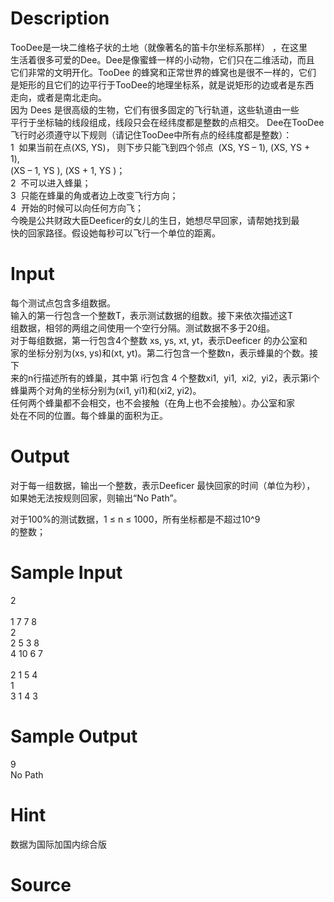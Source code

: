 
# Description

<div class="content"><p>TooDee是一块二维格子状的土地（就像著名的笛卡尔坐标系那样） ，在这里<br/>
生活着很多可爱的Dee。Dee是像蜜蜂一样的小动物，它们只在二维活动，而且<br/>
它们非常的文明开化。TooDee 的蜂窝和正常世界的蜂窝也是很不一样的，它们<br/>
是矩形的且它们的边平行于TooDee的地理坐标系，就是说矩形的边或者是东西<br/>
走向，或者是南北走向。 <br/>
因为 Dees 是很高级的生物，它们有很多固定的飞行轨道，这些轨道由一些<br/>
平行于坐标轴的线段组成，线段只会在经纬度都是整数的点相交。 Dee在TooDee<br/>
飞行时必须遵守以下规则（请记住TooDee中所有点的经纬度都是整数）： <br/>
1  如果当前在点(XS, YS)， 则下步只能飞到四个邻点  (XS, YS – 1), (XS, YS + 1),   <br/>
(XS – 1, YS ), (XS + 1, YS )； <br/>
2  不可以进入蜂巢； <br/>
3  只能在蜂巢的角或者边上改变飞行方向； <br/>
4  开始的时候可以向任何方向飞； <br/>
今晚是公共财政大臣Deeficer的女儿的生日，她想尽早回家，请帮她找到最<br/>
快的回家路径。假设她每秒可以飞行一个单位的距离。</p></div>

# Input

<div class="content"><p>每个测试点包含多组数据。 <br/>
输入的第一行包含一个整数T，表示测试数据的组数。接下来依次描述这T<br/>
组数据，相邻的两组之间使用一个空行分隔。测试数据不多于20组。 <br/>
对于每组数据，第一行包含4个整数 xs, ys, xt, yt，表示Deeficer 的办公室和<br/>
家的坐标分别为(xs, ys)和(xt, yt)。第二行包含一个整数n，表示蜂巢的个数。接下<br/>
来的n行描述所有的蜂巢，其中第 i行包含 4 个整数xi1,  yi1,  xi2,  yi2，表示第i个<br/>
蜂巢两个对角的坐标分别为(xi1, yi1)和(xi2, yi2)。 <br/>
任何两个蜂巢都不会相交，也不会接触（在角上也不会接触）。办公室和家<br/>
处在不同的位置。每个蜂巢的面积为正。</p></div>

# Output

<div class="content"><p>对于每一组数据，输出一个整数，表示Deeficer 最快回家的时间（单位为秒），<br/>
如果她无法按规则回家，则输出“No Path”。</p>
<p>对于100%的测试数据，1 ≤ n ≤ 1000，所有坐标都是不超过10^9<br/>
的整数；</p></div>

# Sample Input

<div class="content"><span class="sampledata">2 <br/>
 <br/>
1 7 7 8 <br/>
2 <br/>
2 5 3 8 <br/>
4 10 6 7 <br/>
 <br/>
2 1 5 4 <br/>
1 <br/>
3 1 4 3 </span></div>

# Sample Output

<div class="content"><span class="sampledata">9 <br/>
No Path <br/>
 </span></div>

# Hint

<div class="content"><p></p><p>数据为国际加国内综合版</p><p></p></div>

# Source

<div class="content"><p><a href="problemset.php?search="></a></p></div>

